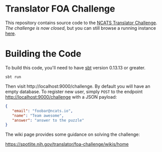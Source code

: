 Translator FOA Challenge
========================

This repository contains source code to the [NCATS Translator Challenge](https://grants.nih.gov/grants/guide/notice-files/NOT-TR-17-023.html). *The challenge is now closed*, but you can still browse a running instance [here](https://ncats.io/challenge/aae8d287-0eb3-410d-a652-b166f83b747b).

Building the Code
=================

To build this code, you'll need to have [sbt](http://www.scala-sbt.org)
version 0.13.13 or greater.

```
sbt run
```

Then visit http://localhost:9000/challenge. By default you will have an
empty database. To register new user, simply ```POST``` to the endpoint
[http://localhost:9000/challenge](http://localhost:9000/challenge)
with a JSON payload:

```json
{
   "email": "foobar@ncats.io",
   "name": "Team awesome",
   "answer": "answer to the puzzle"
}
```

The wiki page provides some guidance on solving the challenge:

https://spotlite.nih.gov/translator/foa-challenge/wikis/home
